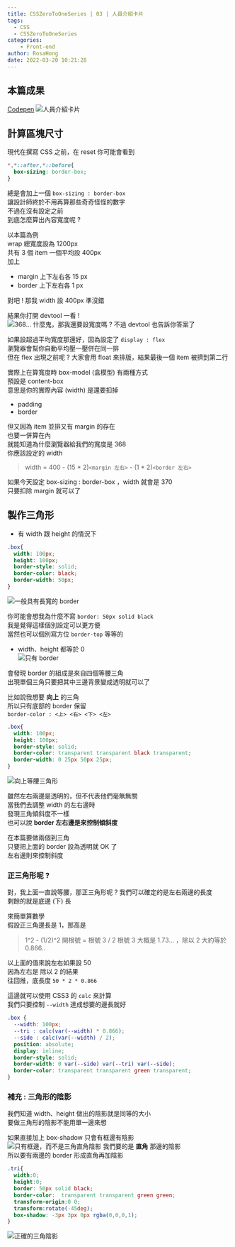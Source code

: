 ```yaml
---
title: CSSZeroToOneSeries | 03 | 人員介紹卡片
tags:
  - CSS
  - CSSZeroToOneSeries
categories:
	- Front-end
author: RosaHong
date: 2022-03-20 10:21:28
---
```



## 本篇成果
[Codepen](https://codepen.io/shan473/pen/qBVKqOO)
![人員介紹卡片](https://dsm01pap006files.storage.live.com/y4mHzg-JW7SyoAHGTdGlUdj_5ZnwCD4xI67k_hSfC3GQoVpUstnuk7UTBR7UmUJpb13ZdYrbWwiYAHfilOlHT7mMJQ7HXqcji-jzR8muC__o_Dw1iYTtrnTdQi6XfOoLIEtZsrFHqsrZq3aNmq8disMaXDMzI_RxGM47SUv3SgTztsiBsVOTkzmRI7CYrfu6ytD?width=1024&height=585&cropmode=none)
<!-- more -->
## 計算區塊尺寸  
現代在撰寫 CSS 之前，在 reset 你可能會看到     
```css
*,*::after,*::before{
  box-sizing: border-box;
}
``` 
總是會加上一個 `box-sizing : border-box`  
讓設計師終於不用再算那些奇奇怪怪的數字  
不過在沒有設定之前  
到底怎麼算出內容寬度呢 ?  

以本篇為例    
wrap 總寬度設為 1200px  
共有 3 個 item 一個平均設 400px  
加上 
- margin 上下左右各 15 px
- border 上下左右各 1 px

對吧 ! 那我 width 設 400px 準沒錯  
  
結果你打開 devtool 一看 !  
![368... 什麼鬼，那我還要設寬度嗎 ? ](https://dsm01pap006files.storage.live.com/y4mzmrNWlb-z4xM6ccNPP18s_3klzarPfgQB5BTOPYpOpmJtGrioRBX7Qd5y8xMG1gcZrjoPOwMaXE7NIZSLZAbxRM2xNfah6MTMEOkY6KCfGDaV2WyMtTDMEEv4wHNfgF-9BfapXpyLFlhiC_hzthM7G2lJCfrPn4uKKTrR5z4SriKohs1faMgQ_ukHRedGqO_?width=404&height=660&cropmode=none)
不過 devtool 也告訴你答案了  

如果設超過平均寬度那還好，因為設定了 `display : flex`    
瀏覽器會幫你自動平均壓一壓併在同一排  
但在 flex 出現之前呢 ? 
大家會用 float 來排版，結果最後一個 item 被擠到第二行   

實際上在算寬度時 box-model (盒模型) 有兩種方式  
預設是 content-box  
意思是你的實際內容 (width) 是還要扣掉  
- padding
- border 

但又因為 item 並排又有 margin 的存在  
也要一併算在內  
就能知道為什麼瀏覽器給我們的寬度是 368   
你應該設定的 width    

> width  = 400 - (15 * 2)`<margin 左右>` - (1 * 2)`<border 左右>`

如果今天設定 box-sizing : border-box ，width 就會是 370    
只要扣除 margin 就可以了   


## 製作三角形  
- 有 width 跟 height 的情況下    

```css
.box{
  width: 100px;
  height: 100px;
  border-style: solid;
  border-color: black;
  border-width: 50px;
}
```
![一般具有長寬的 border](https://dsm01pap006files.storage.live.com/y4myQ83gcWFgUdpgYx28trLrkeTeEbnNNerUjEyJiejmEwdCXaGVE8Hec0xCD1_fwAq92se5upOAAzgxpNwDcbKERH78dbQM3p_NVWKRDIgdiSWZ0XekHD6cKfkgm1MVp8SW3uYRu6qLPctjarWRedUKtrIWTB8OHBkk1uVrWJZDPEoFB4W_NUjxJw_kfrCWh11?width=497&height=484&cropmode=none)  

你可能會想我為什麼不寫 `border: 50px solid black`  
我是覺得這樣個別設定可以更方便    
當然也可以個別寫方位 `border-top` 等等的   

- width、height 都等於 0   
![只有 border](https://dsm01pap006files.storage.live.com/y4m433-jklFksPiycDy1fvGep6xnsZvv3ps2NNrt4dxZY2AhEySiD_gkuAowFAnbRYjg8UEfdfHvkqo4fe5dXdEx-NEmCFJ06RxrKSJKceEmgUQ1Zfdqxz0mVcswcOGDRFas_Bb-rinjNvhWlINqQ2-fTxO_Xbg8TJFQa8LNA72YsZ7rAbU7uz37y33GtCNM1S8?width=284&height=283&cropmode=none)  

會發現 border 的組成是來自四個等腰三角  
出現單個三角只要把其中三邊背景變成透明就可以了 

比如說我想要 **向上** 的三角  
所以只有底部的 border 保留  
`border-color : <上> <右> <下> <左>`  
```css
.box{
  width: 100px;
  height: 100px;
  border-style: solid;
  border-color: transparent transparent black transparent;
  border-width: 0 25px 50px 25px;
}
```
![向上等腰三角形](https://dsm01pap006files.storage.live.com/y4mhEdF0YF0fV9DU8nRo63Lueil9A23f78iKvteTNLhrdagTR-P-FEg9JABpPpBf-oJ7HyY8FkAjj2gXaVE1cbl1NiIl3a0-O45t1xzfzOfa-1dn-6WhlHowlP3L80zoOJlzQxpAitnDEtH13ICceEnB4r0sY9uOlPxP3RpjmGjUshc5BxzCwGrpYXQTJ-5FKdw?width=249&height=266&cropmode=none)  

雖然左右兩邊是透明的，但不代表他們毫無無關  
當我們去調整 width 的左右邊時  
發現三角傾斜度不一樣  
也可以說 **border 左右邊是來控制傾斜度**  

在本篇要做兩個到三角  
只要把上面的 border 設為透明就 OK 了    
左右邊則來控制斜度    

### 正三角形呢 ?  
對，我上面一直說等腰，那正三角形呢 ? 
我們可以確定的是左右兩邊的長度  
剩餘的就是底邊 (下) 長    

來簡單算數學  
假設正三角邊長是 1，那高是  
> 1^2 - (1/2)^2 開根號 = 根號 3 / 2 
> 根號 3 大概是 1.73... ，除以 2 大約等於 0.866..  

以上面的值來說左右如果設 50  
因為左右是 除以 2 的結果  
往回推，底長度 `50 * 2 * 0.866` 

這邊就可以使用 CSS3 的 `calc` 來計算  
我們只要控制 `--width` 達成想要的邊長就好  
```css
.box {
  --width: 100px;
  --tri : calc(var(--width) * 0.866);
  --side : calc(var(--width) / 2);
  position: absolute;
  display: inline;
  border-style: solid;
  border-width: 0 var(--side) var(--tri) var(--side);
  border-color: transparent transparent green transparent;
}
```

### 補充 : 三角形的陰影  
我們知道 width、height 做出的陰影就是同等的大小  
要做三角形的陰影不能用單一邊來想  

如果直接加上 box-shadow 只會有框邊有陰影  
![只有框邊，而不是三角直角陰影](https://dsm01pap006files.storage.live.com/y4mTG53FSgXjdPHvOF9D5Dqki3tUPtD_CNtxuMpoF968okr8GNjzzrQN3Tw9LSr-K-EBAoqpsb9RmjyJYoeWSlad8Ak2PQIYG9kAGd4DNeE1qcm7bTbkmqnFNQmz2lfF5LFkBWwVvc7LUOol8lEi8OI2SouBCtNdGKiKkCOD0hS0wjEfAnzpL7ws5jpFxN9-VFn?width=281&height=291&cropmode=none)
我們要的是 **直角** 那邊的陰影  
所以要有兩邊的 border 形成直角再加陰影   
```css
.tri{
  width:0;
  height:0;
  border: 50px solid black;
  border-color:  transparent transparent green green;
  transform-origin:0 0;
  transform:rotate(-45deg);
  box-shadow: -3px 3px 0px rgba(0,0,0,1);
}
```
![正確的三角陰影](https://dsm01pap006files.storage.live.com/y4mA2Jyaa1HqhHgBom2vW4U42LqOPi2CjxozjxzGJOYstpR76s_Cx5_QWCghJR8bAN3Ua6RYK3LK6lsHOGnMsv9JZ3iB_u8CW4RRpBXgO9hAj6S_ZStsvoVVms31KuLFAbBkI_8KIGN9IKeyeTKTm70222bEwW5LV0pbhJlidC1yHB78ona8fSGWn6lljvyM-ph?width=370&height=192&cropmode=none)

